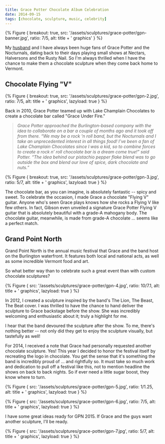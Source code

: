```yaml
---
title: Grace Potter Chocolate Album Celebration
date: 2014-09-15
tags: [chocolate, sculpture, music, celebrity]
---
```


{% Figure {
    breakout: true,
    src: '/assets/sculptures/grace-potter/gpn-banner.jpg',
    ratio: 7/5,
    alt: title + ' graphics'
} %}

My [husband](http://scottmccracken.net/) and I have always been huge fans of Grace Potter and the Nocturnals, dating back to their days playing small shows at Nectars, Halversons and the Rusty Nail. So I'm always thrilled when I have the chance to make them a chocolate sculpture when they come back home to Vermont.

## Chocolate Flying "V"

{% Figure {
    breakout: true,
    src: '/assets/sculptures/grace-potter/gpn-2.jpg',
    ratio: 7/5,
    alt: title + ' graphics',
    lazyload: true
} %}

Back in 2010, Grace Potter teamed up with Lake Champlain Chocolates to create a chocolate bar called "Grace Under Fire." 

> _Grace Potter approached the Burlington-based company with the idea to collaborate on a bar a couple of months ago and it took off from there._
> _“We may be a rock ‘n roll band, but the Nocturnals and I take an unprecedented interest in all things food! I’ve been a fan of Lake Champlain Chocolates since I was a kid, so to combine forces to create a rock n’ roll chocolate bar is a dream come true!” said Potter._
> _“The idea behind our pistachio pepper flake blend was to go outside the box and blend our love of spice, dark chocolate and nuts.”_

{% Figure {
    breakout: true,
    src: '/assets/sculptures/grace-potter/gpn-3.jpg',
    ratio: 5/7,
    alt: title + ' graphics',
    lazyload: true
} %}

The chocolate bar, as you can imagine, is absolutely fantastic -- spicy and sweet. To celebrate the occasion, I made Grace a chocolate "Flying V" guitar. Anyone who's seen Grace plays knows how she rocks a Flying V like few others. In fact, Gibson even unveiled a signature Grace Potter Flying V guitar that is absolutely beautiful with a grade-A mahogany body. The chocolate guitar, meanwhile, is made from grade-A chocolate ... seems like a perfect match. 

## Grand Point North

Grand Point North is the annual music festival that Grace and the band host on the Burlington waterfront. It features both local and national acts, as well as some incredible Vermont food and art. 

So what better way than to celebrate such a great event than with custom chocolate sculptures?

{% Figure {
    src: '/assets/sculptures/grace-potter/gpn-4.jpg',
    ratio: 10/7.1,
    alt: title + ' graphics',
    lazyload: true
} %}

In 2012, I created a sculpture inspired by the band's The Lion, The Beast, The Beat cover. I was thrilled to have the chance to hand deliver the sculpture to Grace backstage before the show. She was incredibly welcoming and enthusiastic about it; truly a highlight for me.

I hear that the band devoured the sculpture after the show. To me, there's nothing better -- not only did they get to enjoy the sculpture visually, but tastefully as well!

For 2014, I received a note that Grace had personally requested another chocolate sculpture. Yes! This year I decided to honor the festival itself by recreating the logo in chocolate.  You get the sense that it's something the band is incredibly proud of ... and rightfully so. It must take so much work and dedication to pull off a festival like this, not to mention headline the shows on back to back nights. So if ever need a little sugar boost, they know where to turn.

{% Figure {
    src: '/assets/sculptures/grace-potter/gpn-5.jpg',
    ratio: 1/1.25,
    alt: title + ' graphics',
    lazyload: true
} %}

{% Figure {
    src: '/assets/sculptures/grace-potter/gpn-6.jpg',
    ratio: 7/5,
    alt: title + ' graphics',
    lazyload: true
} %}

I have some great ideas ready for GPN 2015. If Grace and the guys want another sculpture, I'll be ready.

{% Figure {
    src: '/assets/sculptures/grace-potter/gpn-7.jpg',
    ratio: 5/7,
    alt: title + ' graphics',
    lazyload: true
} %}